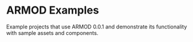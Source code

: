 # ARMOD Examples
Example projects that use ARMOD 0.0.1 and demonstrate its functionality with sample assets and components.
